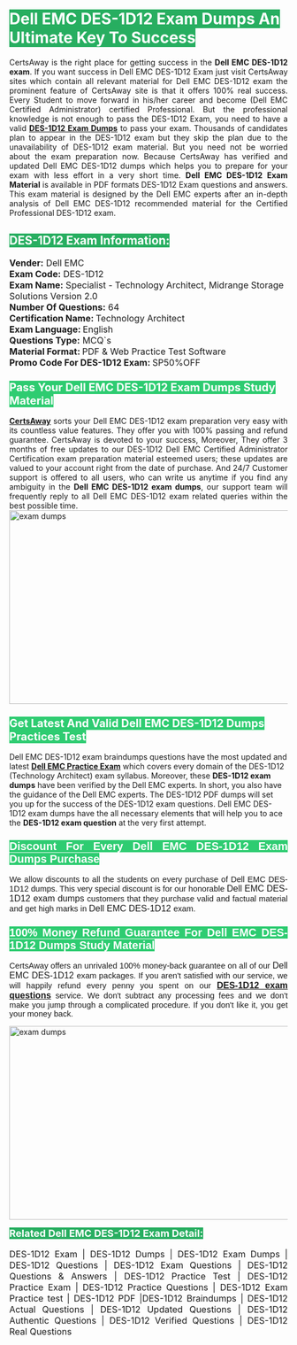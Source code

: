 <h1><span style="color:#ffffff"><strong><span style="background-color:#27ae60">Dell EMC DES-1D12 Exam Dumps An Ultimate Key To Success</span></strong></span></h1> <div style="text-align:justify">CertsAway is the right place for getting success in the <strong>Dell EMC DES-1D12 exam</strong>. If you want success in Dell EMC DES-1D12 Exam just visit CertsAway sites which contain all relevant material for Dell EMC DES-1D12 exam the prominent feature of CertsAway site is that it offers 100% real success. Every Student to move forward in his/her career and become (Dell EMC Certified Administrator) certified Professional. But the professional knowledge is not enough to pass the DES-1D12 Exam, you need to have a valid <a href="https://www.certsaway.com/dell-emc/des-1d12-exam-dumps"><strong>DES-1D12 Exam Dumps</strong></a> to pass your exam. Thousands of candidates plan to appear in the DES-1D12 exam but they skip the plan due to the unavailability of DES-1D12 exam material. But you need not be worried about the exam preparation now. Because CertsAway has verified and updated Dell EMC DES-1D12 dumps which helps you to prepare for your exam with less effort in a very short time. <strong>Dell EMC DES-1D12 Exam Material</strong> is available in PDF formats DES-1D12 Exam questions and answers. This exam material is designed by the Dell EMC experts after an in-depth analysis of Dell EMC DES-1D12 recommended material for the Certified Professional DES-1D12 exam.</div> <h2 style="text-align:justify"><span style="color:#ffffff"><span style="background-color:#27ae60">DES-1D12 Exam Information:</span></span></h2> <p><span style="font-size:16px"><strong>Vender:</strong> Dell EMC<br /> <strong>Exam Code:</strong> DES-1D12<br /> <strong>Exam Name:</strong> Specialist - Technology Architect, Midrange Storage Solutions Version 2.0<br /> <strong>Number Of Questions:</strong> 64<br /> <strong>Certification Name: </strong>Technology Architect<br /> <strong>Exam Language: </strong>English<br /> <strong>Questions Type:</strong> MCQ`s<br /> <strong>Material Format: </strong>PDF & Web Practice Test Software<br /> <strong>Promo Code For DES-1D12 Exam: </strong>SP50%OFF</span></p> <h3><span style="font-size:20px"><span style="color:#ffffff"><strong><span style="background-color:#2ecc71">Pass Your Dell EMC DES-1D12 Exam Dumps Study Material</span></strong></span></span></h3> <div style="text-align:justify"><a href=" https://www.certsaway.com/"><strong>CertsAway</strong></a> sorts your Dell EMC DES-1D12 exam preparation very easy with its countless value features. They offer you with 100% passing and refund guarantee. CertsAway is devoted to your success, Moreover, They offer 3 months of free updates to our DES-1D12 Dell EMC Certified Administrator Certification exam preparation material esteemed users; these updates are valued to your account right from the date of purchase. And 24/7 Customer support is offered to all users, who can write us anytime if you find any ambiguity in the <strong>Dell EMC DES-1D12 exam dumps</strong>, our support team will frequently reply to all Dell EMC DES-1D12 exam related queries within the best possible time.</div> <div style="text-align:justify"> </div> <div style="text-align:justify"><a href="https://www.certsaway.com/dell-emc/des-1d12-exam-dumps" rel="no-follow"><img alt="exam dumps" src="https://www.certcollections.com/uploads/content/certsaway.png" style="height:350px; width:750px" /></a></div> <h3><span style="font-size:20px"><span style="color:#ffffff"><strong><span style="background-color:#2ecc71">Get Latest And Valid Dell EMC DES-1D12 Dumps Practices Test</span></strong></span></span></h3> <p>Dell EMC DES-1D12 exam braindumps questions have the most updated and latest <a href="https://www.certsaway.com/dell-emc-questions"><strong>Dell EMC Practice Exam</strong></a> which covers every domain of the DES-1D12 (Technology Architect) exam syllabus. Moreover, these <strong>DES-1D12 exam dumps</strong> have been verified by the Dell EMC experts. In short, you also have the guidance of the Dell EMC experts. The DES-1D12 PDF dumps will set you up for the success of the DES-1D12 exam questions. Dell EMC DES-1D12 exam dumps have the all necessary elements that will help you to ace the <strong>DES-1D12 exam question</strong> at the very first attempt.</p> <h3 style="text-align:justify"><span style="font-size:20px"><span style="color:#ffffff"><strong><span style="font-family:Calibri,sans-serif"><span style="background-color:#2ecc71">Discount For Every </span><span style="background-color:#2ecc71">Dell EMC DES-1D12 Exam</span><span style="background-color:#2ecc71"> Dumps Purchase</span></span></strong></span></span></h3> <div style="text-align:justify"> <p><span style="font-size:11pt"><span style="font-family:Calibri,sans-serif">We allow discounts to all the students on every purchase of Dell EMC DES-1D12 dumps. This very special discount is for our honorable <span style="font-size:12.0pt"><span style="background-color:white">Dell EMC DES-1D12 exam dumps </span></span>customers that they purchase valid and factual material and get high marks in <span style="font-size:12.0pt"><span style="background-color:white">Dell EMC DES-1D12 </span></span>exam. </span></span></p> <h3><span style="font-size:20px"><span style="color:#ffffff"><strong><span style="font-family:Calibri,sans-serif"><span style="background-color:#2ecc71">100% Money Refund Guarantee For </span><span style="background-color:#2ecc71">Dell EMC DES-1D12 Dumps Study Material</span></span></strong></span></span></h3> <p><span style="font-size:11pt"><span style="font-family:Calibri,sans-serif">CertsAway offers an unrivaled 100% money-back guarantee on all of our <span style="font-size:12.0pt"><span style="background-color:white">Dell EMC DES-1D12 </span></span>exam packages. If you aren't satisfied with our service, we will happily refund every penny you spent on our <span style="font-size:12.0pt"><span style="background-color:white"><a href="https://www.certsaway.com/dell-emc/des-1d12-exam-dumps"><strong>DES-1D12 exam questions</strong></a> </span></span>service. We don't subtract any processing fees and we don't make you jump through a complicated procedure. If you don't like it, you get your money back.</span></span></p> <p><a href="https://www.certsaway.com/dell-emc/des-1d12-exam-dumps" rel="no-follow"><img alt="exam dumps" src="https://www.certcollections.com/uploads/content/certsaway_(2)2.png" style="height:350px; width:750px" /></a></p> <p><span style="color:#ffffff"><strong><span style="font-size:18px"><span style="background-color:#27ae60">Related Dell EMC DES-1D12 Exam Detail:</span></span></strong></span><br /> <br /> <span style="font-size:16px">DES-1D12 Exam | DES-1D12 Dumps | DES-1D12 Exam Dumps | DES-1D12 Questions | DES-1D12 Exam Questions | DES-1D12 Questions & Answers | DES-1D12 Practice Test | DES-1D12 Practice Exam | DES-1D12 Practice Questions | DES-1D12 Exam Practice test | DES-1D12 PDF |DES-1D12 Braindumps | DES-1D12 Actual Questions | DES-1D12 Updated Questions | DES-1D12 Authentic Questions | DES-1D12 Verified Questions | DES-1D12 Real Questions</span></p> </div>

